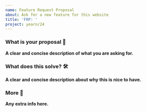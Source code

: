 ```yaml
---
name: Feature Request Proposal
about: Ask for a new feature for this website
title: 'FRP: ' 
project: yearn/24
---
```


### What is your proposal 🚀
**A clear and concise description of what you are asking for.**

### What does this solve? 🛠
**A clear and concise description about why this is nice to have.**

### More 🔎
**Any extra info here.**